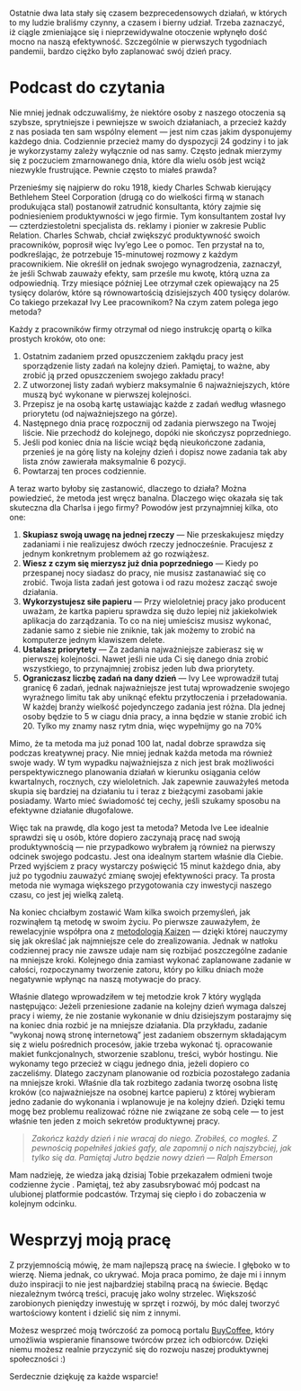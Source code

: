 Ostatnie dwa lata stały się czasem bezprecedensowych działań, w których to my ludzie braliśmy czynny, a czasem i bierny udział. Trzeba zaznaczyć, iż ciągle zmieniające się i nieprzewidywalne otoczenie wpłynęło dość mocno na naszą efektywność. Szczególnie w pierwszych tygodniach pandemii, bardzo ciężko było zaplanować swój dzień pracy.


Podcast do czytania
===================

Nie mniej jednak odczuwaliśmy, że niektóre osoby z naszego otoczenia są szybsze, sprytniejsze i pewniejsze w swoich działaniach, a przecież każdy z nas posiada ten sam wspólny element — jest nim czas jakim dysponujemy każdego dnia. Codziennie przecież mamy do dyspozycji 24 godziny i to jak je wykorzystamy zależy wyłącznie od nas samy. Często jednak mierzymy się z poczuciem zmarnowanego dnia, które dla wielu osób jest wciąż niezwykle frustrujące. Pewnie często to miałeś prawda?

Przenieśmy się najpierw do roku 1918, kiedy Charles Schwab kierujący Bethlehem Steel Corporation (drugą co do wielkości firmą w stanach produkująca stal) postanowił zatrudnić konsultanta, który zajmie się podniesieniem produktywności w jego firmie. Tym konsultantem został Ivy — czterdziestoletni specjalista ds. reklamy i pionier w zakresie Public Relation. Charles Schwab, chciał zwiększyć produktywność swoich pracowników, poprosił więc Ivy’ego Lee o pomoc. Ten przystał na to, podkreślając, że potrzebuje 15-minutowej rozmowy z każdym pracownikiem. Nie określił on jednak swojego wynagrodzenia, zaznaczył, że jeśli Schwab zauważy efekty, sam prześle mu kwotę, którą uzna za odpowiednią. Trzy miesiące później Lee otrzymał czek opiewający na 25 tysięcy dolarów, które są równowartością dzisiejszych 400 tysięcy dolarów. Co takiego przekazał Ivy Lee pracownikom? Na czym zatem polega jego metoda?

Każdy z pracowników firmy otrzymał od niego instrukcję opartą o kilka prostych kroków, oto one:

1.  Ostatnim zadaniem przed opuszczeniem zakłądu pracy jest sporządzenie listy zadań na kolejny dzień. Pamiętaj, to ważne, aby zrobić ją przed opuszczeniem swojego zakładu pracy!
2.  Z utworzonej listy zadań wybierz maksymalnie 6 najważniejszych, które muszą być wykonane w pierwszej kolejności.
3.  Przepisz je na osobą kartę ustawiając każde z zadań według własnego priorytetu (od najważniejszego na górze).
4.  Następnego dnia pracę rozpocznij od zadania pierwszego na Twojej liście. Nie przechodź do kolejnego, dopóki nie skończysz poprzedniego.
5.  Jeśli pod koniec dnia na liście wciąż będą nieukończone zadania, przenieś je na górę listy na kolejny dzień i dopisz nowe zadania tak aby lista znów zawierała maksymalnie 6 pozycji.
6.  Powtarzaj ten proces codziennie.

A teraz warto byłoby się zastanowić, dlaczego to działa? Można powiedzieć, że metoda jest wręcz banalna. Dlaczego więc okazała się tak skuteczna dla Charlsa i jego firmy? Powodów jest przynajmniej kilka, oto one:

1.  **Skupiasz swoją uwagę na jednej rzeczy** — Nie przeskakujesz między zadaniami i nie realizujesz dwóch rzeczy jednocześnie. Pracujesz z jednym konkretnym problemem aż go rozwiążesz.
2.  **Wiesz z czym się mierzysz już dnia poprzedniego** — Kiedy po przespanej nocy siadasz do pracy, nie musisz zastanawiać się co zrobić. Twoja lista zadań jest gotowa i od razu możesz zacząć swoje działania.
3.  **Wykorzystujesz siłe papieru** — Przy wieloletniej pracy jako producent uważam, że kartka papieru sprawdza się dużo lepiej niż jakiekolwiek aplikacja do zarządzania. To co na niej umieścisz musisz wykonać, zadanie samo z siebie nie zniknie, tak jak możemy to zrobić na komputerze jednym klawiszem delete.
4.  **Ustalasz priorytety** — Za zadania najważniejsze zabierasz się w pierwszej kolejności. Nawet jeśli nie uda Ci się danego dnia zrobić wszystkiego, to przynajmniej zrobisz jeden lub dwa priorytety.
5.  **Ograniczasz liczbę zadań na dany dzień** — Ivy Lee wprowadził tutaj granicę 6 zadań, jednak najważniejsze jest tutaj wprowadzenie swojego wyraźnego limitu tak aby uniknąć efektu przytłoczenia i przeładowania. W każdej branży wielkość pojedynczego zadania jest różna. Dla jednej osoby będzie to 5 w ciagu dnia pracy, a inna będzie w stanie zrobić ich 20. Tylko my znamy nasz rytm dnia, więc wypełnijmy go na 70%

Mimo, że ta metoda ma już ponad 100 lat, nadal dobrze sprawdza się podczas kreatywnej pracy. Nie mniej jednak każda metoda ma również swoje wady. W tym wypadku najważniejsza z nich jest brak możliwości perspektywicznego planowania działań w kierunku osiągania celów kwartalnych, rocznych, czy wieloletnich. Jak zapewnie zauważyłeś metoda skupia się bardziej na działaniu tu i teraz z bieżącymi zasobami jakie posiadamy. Warto mieć świadomość tej cechy, jeśli szukamy sposobu na efektywne działanie długofalowe.

Więc tak na prawdę, dla kogo jest ta metoda? Metoda Ive Lee idealnie sprawdzi się u osób, które dopiero zaczynają pracę nad swoją produktywnością — nie przypadkowo wybrałem ją również na pierwszy odcinek swojego podcastu. Jest ona idealnym startem właśnie dla Ciebie. Przed wyjściem z pracy wystarczy poświęcić 15 minut każdego dnia, aby już po tygodniu zauważyć zmianę swojej efektywności pracy. Ta prosta metoda nie wymaga większego przygotowania czy inwestycji naszego czasu, co jest jej wielką zaletą.

Na koniec chciałbym zostawić Wam kilka swoich przemyśleń, jak rozwinąłem tą metodę w swoim życiu. Po pierwsze zauważyłem, że rewelacyjnie współpra ona z [metodologią Kaizen](https://www.leszekkrol.com/jak-wykorzystac-filozofie-malych-krokow-kaizen/) — dzięki której nauczymy się jak określać jak najmniejsze cele do zrealizowania. Jednak w natłoku codziennej pracy nie zawsze udaje nam się rozbijać poszczególne zadanie na mniejsze kroki. Kolejnego dnia zamiast wykonać zaplanowane zadanie w całości, rozpoczynamy tworzenie zatoru, który po kilku dniach może negatywnie wpłynąc na naszą motywacje do pracy.

Właśnie dlatego wprowadziłem w tej metodzie krok 7 który wygląda następująco: Jeżeli przeniesione zadanie na kolejny dzień wymaga dalszej pracy i wiemy, że nie zostanie wykonanie w dniu dzisiejszym postarajmy się na koniec dnia rozbić je na mniejsze działania. Dla przykładu, zadanie “wykonaj nową stronę internetową” jest zadaniem obszernym składającym się z wielu pośrednich procesów, jakie trzeba wykonać tj. opracowanie makiet funkcjonalnych, stworzenie szablonu, treści, wybór hostingu. Nie wykonamy tego przecież w ciągu jednego dnia, jeżeli dopiero co zaczeliśmy. Dlatego zaczynam planowanie od rozbicia pozostałego zadania na mniejsze kroki. Właśnie dla tak rozbitego zadania tworzę osobna listę kroków (co najważniejsze na osobnej kartce papieru) z której wybieram jedno zadanie do wykonania i wplanowuje je na kolejny dzień. Dzięki temu mogę bez problemu realizować różne nie związane ze sobą cele — to jest właśnie ten jeden z moich sekretów produktywnej pracy.

> _Zakończ każdy dzień i nie wracaj do niego. Zrobiłeś, co mogłeś. Z pewnością popełniłeś jakieś gafy, ale zapomnij o nich najszybciej, jak tylko się da. Pamiętaj Jutro będzie nowy dzień — Ralph Emerson_

Mam nadzieję, że wiedza jaką dzisiaj Tobie przekazałem odmieni twoje codzienne życie . Pamiętaj, też aby zasubsrybować mój podcast na ulubionej platformie podcastów. Trzymaj się ciepło i do zobaczenia w kolejnym odcinku.

**Wesprzyj moją pracę**
=======================

Z przyjemnością mówię, że mam najlepszą pracę na świecie. I głęboko w to wierzę. Niema jednak, co ukrywać. Moja praca pomimo, że daje mi i innym dużo inspiracji to nie jest najbardziej stabilną pracą na świecie. Będąc niezależnym twórcą treści, pracuję jako wolny strzelec. Większość zarobionych pieniędzy inwestuję w sprzęt i rozwój, by móc dalej tworzyć wartościowy kontent i dzielić się nim z innymi.

Możesz wesprzeć moją twórczość za pomocą portalu [BuyCoffee](https://buycoffee.to/leszekkrol), który umożliwia wspieranie finansowe twórców przez ich odbiorców. Dzięki niemu możesz realnie przyczynić się do rozwoju naszej produktywnej społeczności :)

Serdecznie dziękuję za każde wsparcie!